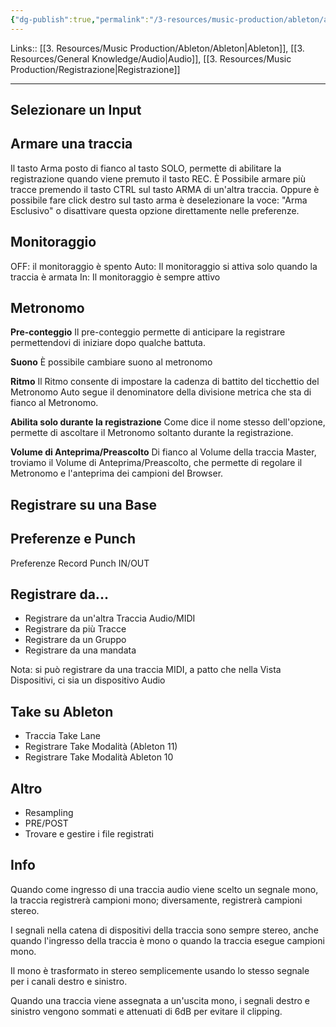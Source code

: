 ```yaml
---
{"dg-publish":true,"permalink":"/3-resources/music-production/ableton/ableton-registrazione-audio/"}
---
```


Links:: [[3. Resources/Music Production/Ableton/Ableton\|Ableton]], [[3. Resources/General Knowledge/Audio\|Audio]], [[3. Resources/Music Production/Registrazione\|Registrazione]]

---

## Selezionare un Input


## Armare una traccia

Il tasto Arma posto di fianco al tasto SOLO, permette di abilitare la registrazione quando viene premuto il tasto REC.
È Possibile armare più tracce premendo il tasto CTRL sul tasto ARMA di un'altra traccia. Oppure è possibile fare click destro sul tasto arma è deselezionare la voce: "Arma Esclusivo" o disattivare questa opzione direttamente nelle preferenze.

## Monitoraggio

OFF: il monitoraggio è spento
Auto: Il monitoraggio si attiva solo quando la traccia è armata
In: Il monitoraggio è sempre attivo

## Metronomo

**Pre-conteggio**
Il pre-conteggio permette di anticipare la registrare permettendovi di iniziare dopo qualche battuta.

**Suono**
È possibile cambiare suono al metronomo

**Ritmo**
Il Ritmo consente di impostare la cadenza di battito del ticchettio del Metronomo
Auto segue il denominatore della divisione metrica che sta di fianco al Metronomo.

**Abilita solo durante la registrazione**
Come dice il nome stesso dell'opzione, permette di ascoltare il Metronomo soltanto durante la registrazione.

**Volume di Anteprima/Preascolto**
Di fianco al Volume della traccia Master, troviamo il Volume di Anteprima/Preascolto, che permette di regolare il Metronomo e l'anteprima dei campioni del Browser.

## Registrare su una Base



## Preferenze e Punch

Preferenze Record
Punch IN/OUT

## Registrare da...

- Registrare da un'altra Traccia Audio/MIDI
- Registrare da più Tracce
- Registrare da un Gruppo
- Registrare da una mandata

Nota: si può registrare da una traccia MIDI, a patto che nella Vista Dispositivi, ci sia un dispositivo Audio


## Take su Ableton

- Traccia Take Lane
- Registrare Take Modalità (Ableton 11)
- Registrare Take Modalità Ableton 10

## Altro

- Resampling
- PRE/POST
- Trovare e gestire i file registrati

## Info

Quando come ingresso di una traccia audio viene scelto un segnale mono, la traccia registrerà campioni mono; diversamente, registrerà campioni stereo.

I segnali nella catena di dispositivi della traccia sono sempre stereo, anche quando l'ingresso della traccia è mono o quando la traccia esegue campioni mono.

Il mono è trasformato in stereo semplicemente usando lo stesso segnale per i canali destro e sinistro.

Quando una traccia viene assegnata a un'uscita mono, i segnali destro e sinistro vengono sommati e attenuati di 6dB per evitare il clipping.


